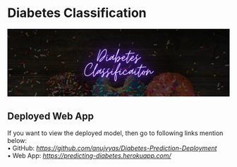 # Diabetes Classification

![DC](readme-resources/diabetes-banner.png)

## Deployed Web App
If you want to view the deployed model, then go to following links mention below: <br />
• GitHub: _https://github.com/anujvyas/Diabetes-Prediction-Deployment_ <br />
• Web App: _https://predicting-diabetes.herokuapp.com/_
